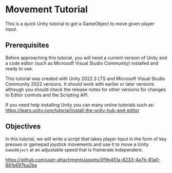 # Movement Tutorial

This is a quick Unity tutorial to get a GameObject to move given player input.

## Prerequisites

Before approaching this tutorial, you will need a current version of Unity and a code editor (such as Microsoft Visual Studio Community) installed and ready to use.

This tutorial was created with Unity 2022.3 LTS and Microsoft Visual Studio Community 2022 versions. It should work with earlier or later versions although you should check the release notes for other versions for changes to Editor controls and the Scripting API.

If you need help installing Unity you can many online tutorials such as:
https://learn.unity.com/tutorial/install-the-unity-hub-and-editor

## Objectives

In this tutorial, we will write a script that takes player input in the form of key presses or gamepad joystick movements and use it to move a Unity `GameObject` at an adjustable speed that is framerate independent.

https://github.com/user-attachments/assets/0f9e451a-8233-4a7b-81a0-881b697ba2be

